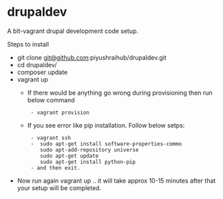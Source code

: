 # drupaldev
A blt-vagrant drupal development code setup.


Steps to install

- git clone git@github.com:piyushraihub/drupaldev.git
- cd drupaldev/
- composer update  
- vagrant up
  - If there would be anything go wrong during provisioning then run below command 
  
         - vagrant provision         
  - If you see error like pip installation. Follow below setps:
  
         - vagrant ssh          
         -  sudo apt-get install software-properties-commo
            sudo apt-add-repository universe
            sudo apt-get update
            sudo apt-get install python-pip
         - and then exit.
- Now run again vagrant up .. it will take approx 10-15 minutes after that your setup will be completed.
